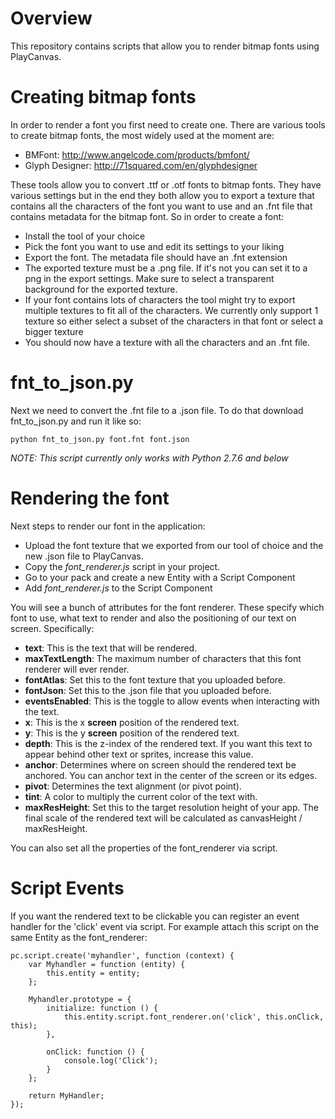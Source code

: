 Overview
====================================

This repository contains scripts that allow you to render bitmap fonts using PlayCanvas.

Creating bitmap fonts
=====================

In order to render a font you first need to create one. There are various tools to create bitmap fonts, the most widely used at the moment
are:
- BMFont: http://www.angelcode.com/products/bmfont/
- Glyph Designer: http://71squared.com/en/glyphdesigner

These tools allow you to convert .ttf or .otf fonts to bitmap fonts. They have various settings but in the end they both allow you to export
a texture that contains all the characters of the font you want to use and an .fnt file that contains metadata for the bitmap font. So in order to create a font:
- Install the tool of your choice
- Pick the font you want to use and edit its settings to your liking
- Export the font. The metadata file should have an .fnt extension
- The exported texture must be a .png file. If it's not you can set it to a png in the export settings. Make sure to select a transparent background for the exported texture.
- If your font contains lots of characters the tool might try to export multiple textures to fit all of the characters. We currently
only support 1 texture so either select a subset of the characters in that font or select a bigger texture
- You should now have a texture with all the characters and an .fnt file.

fnt_to_json.py
==============

Next we need to convert the .fnt file to a .json file. To do that download fnt_to_json.py and run it like so:
```
python fnt_to_json.py font.fnt font.json
```

*NOTE: This script currently only works with Python 2.7.6 and below*

Rendering the font
===================

Next steps to render our font in the application:
- Upload the font texture that we exported from our tool of choice and the new .json file to PlayCanvas.
- Copy the *font_renderer.js* script in your project.
- Go to your pack and create a new Entity with a Script Component
- Add *font_renderer.js* to the Script Component

You will see a bunch of attributes for the font renderer. These specify which font to use, what text to render and also the positioning of our text on screen. Specifically:
- **text**: This is the text that will be rendered.
- **maxTextLength**: The maximum number of characters that this font renderer will ever render.
- **fontAtlas**: Set this to the font texture that you uploaded before.
- **fontJson**: Set this to the .json file that you uploaded before.
- **eventsEnabled**: This is the toggle to allow events when interacting with the text.
- **x**: This is the x **screen** position of the rendered text.
- **y**: This is the y **screen** position of the rendered text.
- **depth**: This is the z-index of the rendered text. If you want this text to appear behind other text or sprites, increase this value.
- **anchor**: Determines where on screen should the rendered text be anchored. You can anchor text in the center of the screen or its edges.
- **pivot**: Determines the text alignment (or pivot point).
- **tint**: A color to multiply the current color of the text with.
- **maxResHeight**: Set this to the target resolution height of your app. The final scale of the rendered text will be calculated as canvasHeight / maxResHeight.

You can also set all the properties of the font_renderer via script.

Script Events
=============

If you want the rendered text to be clickable you can register an event handler for the 'click' event via script. For example attach this
script on the same Entity as the font_renderer:

```
pc.script.create('myhandler', function (context) {
    var Myhandler = function (entity) {
        this.entity = entity;
    };

    Myhandler.prototype = {
        initialize: function () {
            this.entity.script.font_renderer.on('click', this.onClick, this);
        },

        onClick: function () {
            console.log('Click');
        }
    };

    return MyHandler;
});
```








